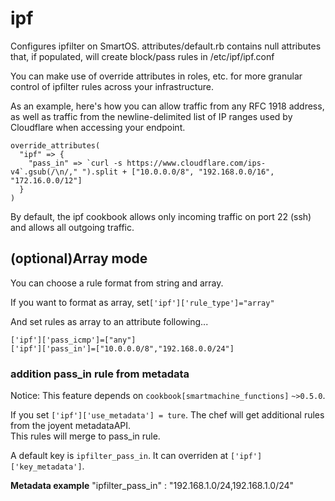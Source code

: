ipf
===

Configures ipfilter on SmartOS.  attributes/default.rb contains null attributes that, if populated, will create block/pass rules in /etc/ipf/ipf.conf

You can make use of override attributes in roles, etc. for more granular control of ipfilter rules across your infrastructure.

As an example, here's how you can allow traffic from any RFC 1918 address, as well as traffic from the newline-delimited list of IP ranges used by Cloudflare when accessing your endpoint.

    override_attributes(
      "ipf" => {
        "pass_in" => `curl -s https://www.cloudflare.com/ips-v4`.gsub(/\n/," ").split + ["10.0.0.0/8", "192.168.0.0/16", "172.16.0.0/12"]
      }
    )

By default, the ipf cookbook allows only incoming traffic on port 22 (ssh) and allows all outgoing traffic.

(optional)Array mode
----

You can choose a rule format from string and array.

If you want to format as array, set`['ipf']['rule_type']="array"`

And set rules as array to an attribute following...

    ['ipf']['pass_icmp']=["any"]
    ['ipf']['pass_in']=["10.0.0.0/8","192.168.0.0/24"]
 
### addition pass_in rule from metadata

Notice: This feature depends on `cookbook[smartmachine_functions]` `~>0.5.0`.

If you set `['ipf']['use_metadata'] = ture`. The chef will get additional rules from the joyent metadataAPI.  
This rules will merge to pass_in rule.

A default key is `ipfilter_pass_in`. It can overriden at  `['ipf']['key_metadata']`.

**Metadata example**
    "ipfilter_pass_in" : "192.168.1.0/24,192.168.1.0/24"

